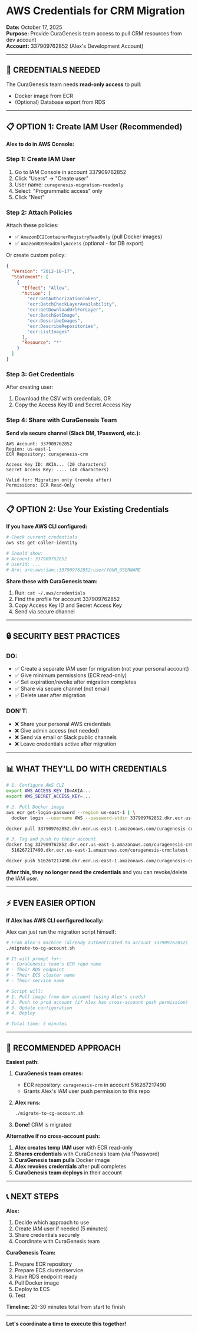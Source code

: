 # AWS Credentials for CRM Migration

**Date:** October 17, 2025  
**Purpose:** Provide CuraGenesis team access to pull CRM resources from dev account  
**Account:** 337909762852 (Alex's Development Account)

---

## 🔑 CREDENTIALS NEEDED

The CuraGenesis team needs **read-only access** to pull:
- Docker image from ECR
- (Optional) Database export from RDS

---

## 📋 OPTION 1: Create IAM User (Recommended)

**Alex to do in AWS Console:**

### Step 1: Create IAM User
1. Go to IAM Console in account 337909762852
2. Click "Users" → "Create user"
3. User name: `curagenesis-migration-readonly`
4. Select: "Programmatic access" only
5. Click "Next"

### Step 2: Attach Policies
Attach these policies:
- ✅ `AmazonEC2ContainerRegistryReadOnly` (pull Docker images)
- ✅ `AmazonRDSReadOnlyAccess` (optional - for DB export)

Or create custom policy:
```json
{
  "Version": "2012-10-17",
  "Statement": [
    {
      "Effect": "Allow",
      "Action": [
        "ecr:GetAuthorizationToken",
        "ecr:BatchCheckLayerAvailability",
        "ecr:GetDownloadUrlForLayer",
        "ecr:BatchGetImage",
        "ecr:DescribeImages",
        "ecr:DescribeRepositories",
        "ecr:ListImages"
      ],
      "Resource": "*"
    }
  ]
}
```

### Step 3: Get Credentials
After creating user:
1. Download the CSV with credentials, OR
2. Copy the Access Key ID and Secret Access Key

### Step 4: Share with CuraGenesis Team
**Send via secure channel (Slack DM, 1Password, etc.):**

```
AWS Account: 337909762852
Region: us-east-1
ECR Repository: curagenesis-crm

Access Key ID: AKIA... (20 characters)
Secret Access Key: .... (40 characters)

Valid for: Migration only (revoke after)
Permissions: ECR Read-Only
```

---

## 📋 OPTION 2: Use Your Existing Credentials

**If you have AWS CLI configured:**

```bash
# Check current credentials
aws sts get-caller-identity

# Should show:
# Account: 337909762852
# UserId: ...
# Arn: arn:aws:iam::337909762852:user/YOUR_USERNAME
```

**Share these with CuraGenesis team:**
1. Run: `cat ~/.aws/credentials`
2. Find the profile for account 337909762852
3. Copy Access Key ID and Secret Access Key
4. Send via secure channel

---

## 🔒 SECURITY BEST PRACTICES

### DO:
- ✅ Create a separate IAM user for migration (not your personal account)
- ✅ Give minimum permissions (ECR read-only)
- ✅ Set expiration/revoke after migration completes
- ✅ Share via secure channel (not email)
- ✅ Delete user after migration

### DON'T:
- ❌ Share your personal AWS credentials
- ❌ Give admin access (not needed)
- ❌ Send via email or Slack public channels
- ❌ Leave credentials active after migration

---

## 📊 WHAT THEY'LL DO WITH CREDENTIALS

```bash
# 1. Configure AWS CLI
export AWS_ACCESS_KEY_ID=AKIA...
export AWS_SECRET_ACCESS_KEY=...

# 2. Pull Docker image
aws ecr get-login-password --region us-east-1 | \
  docker login --username AWS --password-stdin 337909762852.dkr.ecr.us-east-1.amazonaws.com

docker pull 337909762852.dkr.ecr.us-east-1.amazonaws.com/curagenesis-crm:latest

# 3. Tag and push to their account
docker tag 337909762852.dkr.ecr.us-east-1.amazonaws.com/curagenesis-crm:latest \
  516267217490.dkr.ecr.us-east-1.amazonaws.com/curagenesis-crm:latest

docker push 516267217490.dkr.ecr.us-east-1.amazonaws.com/curagenesis-crm:latest
```

**After this, they no longer need the credentials** and you can revoke/delete the IAM user.

---

## ⚡ EVEN EASIER OPTION

**If Alex has AWS CLI configured locally:**

Alex can just run the migration script himself:

```bash
# From Alex's machine (already authenticated to account 337909762852)
./migrate-to-cg-account.sh

# It will prompt for:
# - CuraGenesis team's ECR repo name
# - Their RDS endpoint
# - Their ECS cluster name
# - Their service name

# Script will:
# 1. Pull image from dev account (using Alex's creds)
# 2. Push to prod account (if Alex has cross-account push permission)
# 3. Update configuration
# 4. Deploy

# Total time: 5 minutes
```

---

## 🎯 RECOMMENDED APPROACH

**Easiest path:**

1. **CuraGenesis team creates:**
   - ECR repository: `curagenesis-crm` in account 516267217490
   - Grants Alex's IAM user push permission to this repo
   
2. **Alex runs:**
   ```bash
   ./migrate-to-cg-account.sh
   ```
   
3. **Done!** CRM is migrated

**Alternative if no cross-account push:**

1. **Alex creates temp IAM user** with ECR read-only
2. **Shares credentials** with CuraGenesis team (via 1Password)
3. **CuraGenesis team pulls** Docker image
4. **Alex revokes credentials** after pull completes
5. **CuraGenesis team deploys** in their account

---

## 📞 NEXT STEPS

**Alex:**
1. Decide which approach to use
2. Create IAM user if needed (5 minutes)
3. Share credentials securely
4. Coordinate with CuraGenesis team

**CuraGenesis Team:**
1. Prepare ECR repository
2. Prepare ECS cluster/service
3. Have RDS endpoint ready
4. Pull Docker image
5. Deploy to ECS
6. Test

**Timeline:** 20-30 minutes total from start to finish

---

**Let's coordinate a time to execute this together!**

